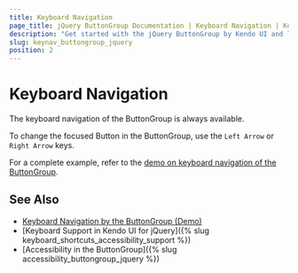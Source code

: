 ```yaml
---
title: Keyboard Navigation
page_title: jQuery ButtonGroup Documentation | Keyboard Navigation | Kendo UI
description: "Get started with the jQuery ButtonGroup by Kendo UI and learn about the accessibility support it provides through its keyboard navigation functionality."
slug: keynav_buttongroup_jquery
position: 2
---
```


# Keyboard Navigation

The keyboard navigation of the ButtonGroup is always available.

To change the focused Button in the ButtonGroup, use the `Left Arrow` or `Right Arrow` keys.

For a complete example, refer to the [demo on keyboard navigation of the ButtonGroup](https://demos.telerik.com/kendo-ui/buttongroup/keyboard-navigation).

## See Also

* [Keyboard Navigation by the ButtonGroup (Demo)](https://demos.telerik.com/kendo-ui/buttongroup/keyboard-navigation)
* [Keyboard Support in Kendo UI for jQuery]({% slug keyboard_shortcuts_accessibility_support %})
* [Accessibility in the ButtonGroup]({% slug accessibility_buttongroup_jquery %})
